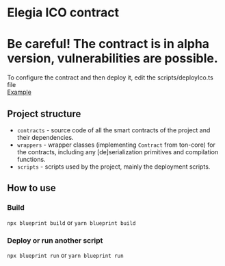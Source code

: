 # Elegia ICO contract
# Be careful! The contract is in alpha version, vulnerabilities are possible. 
To configure the contract and then deploy it, edit the scripts/deployIco.ts file\
[Example](https://testnet.tonviewer.com/kQANyRL6_O-0E3mP1Gqrc5VjNi6imNQX25mhArHIsVCbLmBW "Tonviewer")

## Project structure

-   `contracts` - source code of all the smart contracts of the project and their dependencies.
-   `wrappers` - wrapper classes (implementing `Contract` from ton-core) for the contracts, including any [de]serialization primitives and compilation functions.
-   `scripts` - scripts used by the project, mainly the deployment scripts.

## How to use

### Build

`npx blueprint build` or `yarn blueprint build`

### Deploy or run another script

`npx blueprint run` or `yarn blueprint run`
